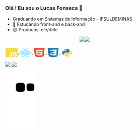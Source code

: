 ### Olá ! Eu sou o Lucas Fonseca 👋

- Graduando em Sistemas de Informação - IFSULDEMINAS
- 🌱 Estudando front-and e back-and
- 😄 Pronouns: ele/dele
<div align="center">
  <a href="https://github.com/luskafonseca"><img height="150em" src="https://github-readme-stats.vercel.app/api?username=luskafonseca&show_icons=true&theme=dracula&include_all_commits=true&count_private=true"/><img height="150em" src="https://github-readme-stats.vercel.app/api/top-langs/?username=luskafonseca&layout=compact&langs_count=7&theme=dracula"/>
</div>

  <div style="display: inline_block"><br>
  <img align="center" alt="Luzk-Js" height="30" width="40" src="https://raw.githubusercontent.com/devicons/devicon/master/icons/javascript/javascript-plain.svg">
  <img align="center" alt="Luzk-React" height="30" width="40" src="https://raw.githubusercontent.com/devicons/devicon/master/icons/react/react-original.svg">
  <img align="center" alt="Luzk-HTML" height="30" width="40" src="https://raw.githubusercontent.com/devicons/devicon/master/icons/html5/html5-original.svg">
  <img align="center" alt="Luzk-CSS" height="30" width="40" src="https://raw.githubusercontent.com/devicons/devicon/master/icons/css3/css3-original.svg">
  <img align="center" alt="Luzk-Python" height="30" width="40" src="https://raw.githubusercontent.com/devicons/devicon/master/icons/python/python-original.svg">
 
</div>
  
 <div> 

<a href="https://instagram.com/luskafonseca_" target="_blank"><img src="https://img.shields.io/badge/-Instagram-%23E4405F?style=for-the-badge&logo=instagram&logoColor=white" target="_blank"></a>
<a href = "mailto:luzkfonseca@gmail.com"><img src="https://img.shields.io/badge/-Gmail-%23333?style=for-the-badge&logo=gmail&logoColor=white" target="_blank"></a>
   
 
  ![Snake animation](https://github.com/rafaballerini/rafaballerini/blob/output/github-contribution-grid-snake.svg)
 
</div> 
  
